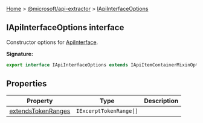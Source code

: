 [Home](./index) &gt; [@microsoft/api-extractor](./api-extractor.md) &gt; [IApiInterfaceOptions](./api-extractor.iapiinterfaceoptions.md)

## IApiInterfaceOptions interface

Constructor options for [ApiInterface](./api-extractor.apiinterface.md)<!-- -->.

<b>Signature:</b>

```typescript
export interface IApiInterfaceOptions extends IApiItemContainerMixinOptions, IApiNameMixinOptions, IApiReleaseTagMixinOptions, IApiDeclaredItemOptions 
```

## Properties

|  Property | Type | Description |
|  --- | --- | --- |
|  [extendsTokenRanges](./api-extractor.iapiinterfaceoptions.extendstokenranges.md) | `IExcerptTokenRange[]` |  |

